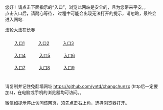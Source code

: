 您好！请点击下面指示的“入口”，浏览此网站是安全的，且为您带来平安。。 <br/>
点击入口后，请耐心等待， 过程中可能会出现无法打开的提示，请忽略，最终会进入网站. </br>

法轮大法在长春<br/>
<div style="padding:10px"><a style="margin:20px" target="_blank" href="https://d3byao0xv2gisg.cloudfront.net/2Qpsp?paggcyp" id="ccLink1" rel="nofollow">入口1</a> <a target="_blank" style="margin:20px" href="https://d1wwp3iv33ujz3.cloudfront.net/2Qpsp?xbwsnfvd" id="ccLink2" rel="nofollow">入口2</a> <a style="margin:20px" target="_blank" href="https://d3i0bgwxqf1tu2.cloudfront.net/2Qpsp?jsodpnxe" id="ccLink3" rel="nofollow">入口3</a></div>

<div style="padding:10px" ><a style="margin:20px" target="_blank" href="https://d3byao0xv2gisg.cloudfront.net/2Qpsp?paggcyp" id="ccLink4" rel="nofollow">入口4</a> <a style="margin:20px" href="https://d1wwp3iv33ujz3.cloudfront.net/2Qpsp?xbwsnfvd" target="_blank" id="ccLink5" rel="nofollow">入口5</a> <a style="margin:20px" href="https://d3i0bgwxqf1tu2.cloudfront.net/2Qpsp?jsodpnxe" target="_blank" id="ccLink6" rel="nofollow">入口6</a></div>

<div style="padding:10px"><a style="margin:20px" target="_blank" href="https://d3byao0xv2gisg.cloudfront.net/2Qpsp?paggcyp" id="ccLink7" rel="nofollow">入口7</a> <a style="margin:20px" href="https://d1wwp3iv33ujz3.cloudfront.net/2Qpsp?xbwsnfvd" target="_blank" id="ccLink8" rel="nofollow">入口8</a> <a style="margin:20px" target="_blank" href="https://d3i0bgwxqf1tu2.cloudfront.net/2Qpsp?jsodpnxe" id="ccLink9" rel="nofollow">入口9</a></div>

<br/>



请复制并记住免翻墙网址 https://github.com/yntd/changchunzx (http后一定要加s)，在电脑或手机的浏览器均可访问。。<br/>

微信如提示停止访问该网页，须先点击右上角，选择浏览器打开。
